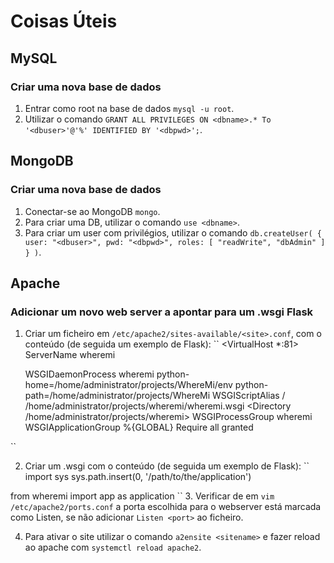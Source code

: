 # Coisas Úteis

## MySQL
### Criar uma nova base de dados
1. Entrar como root na base de dados `mysql -u root`.
2. Utilizar o comando `GRANT ALL PRIVILEGES ON <dbname>.* To '<dbuser>'@'%' IDENTIFIED BY '<dbpwd>';`.

## MongoDB
### Criar uma nova base de dados
1. Conectar-se ao MongoDB `mongo`.
2. Para criar uma DB, utilizar o comando `use <dbname>`.
3. Para criar um user com privilégios, utilizar o comando `db.createUser( { user: "<dbuser>", pwd: "<dbpwd>", roles: [ "readWrite", "dbAdmin" ] } )`.

## Apache
### Adicionar um novo web server a apontar para um .wsgi Flask

1. Criar um ficheiro em `/etc/apache2/sites-available/<site>.conf`, com o conteúdo (de seguida um exemplo de Flask):
``
<VirtualHost *:81>
    ServerName wheremi

    WSGIDaemonProcess wheremi python-home=/home/administrator/projects/WhereMi/env python-path=/home/administrator/projects/WhereMi
    WSGIScriptAlias / /home/administrator/projects/wheremi/wheremi.wsgi
    <Directory /home/administrator/projects/wheremi>
        WSGIProcessGroup wheremi
        WSGIApplicationGroup %{GLOBAL}
        Require all granted
    </Directory>
</VirtualHost>
``

2. Criar um .wsgi com o conteúdo (de seguida um exemplo de Flask):
``
import sys
sys.path.insert(0, '/path/to/the/application')

from wheremi import app as application
``
3. Verificar de em `vim /etc/apache2/ports.conf` a porta escolhida para o webserver está marcada como Listen, se não adicionar `Listen <port>` ao ficheiro.

4. Para ativar o site utilizar o comando `a2ensite <sitename>` e fazer reload ao apache com `systemctl reload apache2`.

